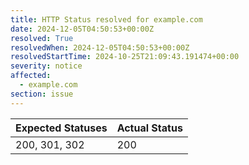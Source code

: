 ```yaml
---
title: HTTP Status resolved for example.com
date: 2024-12-05T04:50:53+00:00Z
resolved: True
resolvedWhen: 2024-12-05T04:50:53+00:00Z
resolvedStartTime: 2024-10-25T21:09:43.191474+00:00
severity: notice
affected:
  - example.com
section: issue
---
```


| Expected Statuses | Actual Status  |
|-------------------|----------------|
| 200, 301, 302 | 200 |

